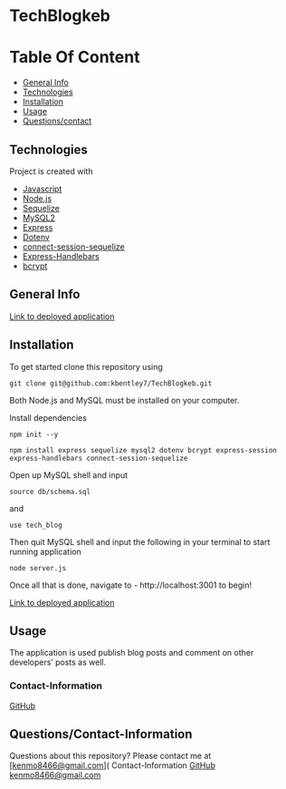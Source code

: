# TechBlogkeb


# Table Of Content
* [General Info](#general-info)
* [Technologies](#technologies)
* [Installation](#installation)
* [Usage](#usage)
* [Questions/contact](#questions)
## Technologies
Project is created with 
* [Javascript](https://www.javascript.com/)
* [Node.js](https://nodejs.org/en/)
* [Sequelize](https://www.npmjs.com/package/sequelize)
* [MySQL2](https://www.npmjs.com/package/mysql2)
* [Express](https://www.npmjs.com/package/express)
* [Dotenv](https://www.npmjs.com/package/dotenv)
* [connect-session-sequelize](https://www.npmjs.com/package/connect-session-sequelize)
* [Express-Handlebars](https://www.npmjs.com/package/express-handlebars)
* [bcrypt](https://www.npmjs.com/package/bcrypt)

## General Info
 [Link to deployed application]()
<br>
## Installation
To get started clone this repository using 
<br>
```terminal
git clone git@github.com:kbentley7/TechBlogkeb.git
```
Both Node.js and MySQL must be installed on your computer.

Install dependencies 
```terminal
npm init --y
``` 
```terminal
npm install express sequelize mysql2 dotenv bcrypt express-session express-handlebars connect-session-sequelize
```
Open up MySQL shell and input 
```terminal
source db/schema.sql
```
and 
```terminal
use tech_blog
```
Then quit MySQL shell and input the following in your terminal to start running application
```terminal
node server.js
```
Once all that is done, navigate to - http://localhost:3001 to begin!

[Link to deployed application]( )

## Usage
The application is used publish blog posts and comment on other developers’ posts as well.
### Contact-Information
[GitHub](https://github.com/kbentley7)

## Questions/Contact-Information

Questions about this repository? Please contact me at 
[kenmo8466@gmail.com](
Contact-Information
[GitHub](https://github.com/kbentley7)
kenmo8466@gmail.com
